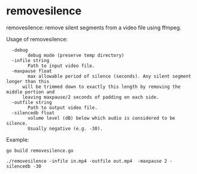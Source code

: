 # removesilence

removesilence: remove silent segments from a video file using ffmpeg.

Usage of removesilence:
```
  -debug
    	debug mode (preserve temp directory)
  -infile string
    	Path to input video file.
  -maxpause float
    	max allowable period of silence (seconds). Any silent segment longer than this
      will be trimmed down to exactly this length by removing the middle portion and
      leaving maxpause/2 seconds of padding on each side.
  -outfile string
    	Path to output video file.
  -silencedb float
    	volume level (dB) below which audio is considered to be silence.
    	Usually negative (e.g. -30).
```

Example:

```
go build removesilence.go

./removesilence -infile in.mp4 -outfile out.mp4  -maxpause 2 -silencedb -30
``` 
